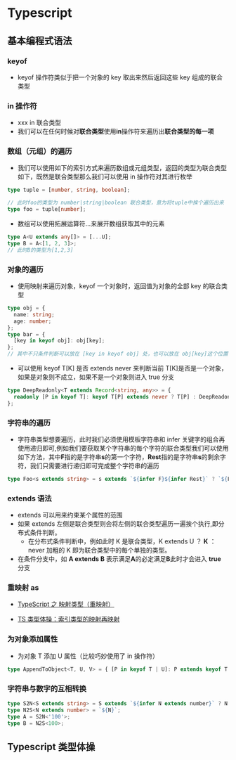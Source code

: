 # Typescript

## 基本编程式语法

### keyof

- keyof 操作符类似于把一个对象的 key 取出来然后返回这些 key 组成的联合类型

### in 操作符

- xxx in 联合类型
- 我们可以在任何时候对**联合类型**使用**in**操作符来遍历出**联合类型的每一项**

### 数组（元组）的遍历

- 我们可以使用如下的索引方式来遍历数组或元组类型，返回的类型为联合类型如下，既然是联合类型那么我们可以使用 in 操作符对其进行枚举

```typescript
type tuple = [number, string, boolean];

// 此时foo的类型为 number|string|boolean 联合类型，意为将tuple中挨个遍历出来
type foo = tuple[number];
```

- 数组可以使用拓展运算符...来展开数组获取其中的元素

```typescript
type A<U extends any[]> = [...U];
type B = A<[1, 2, 3]>;
// 此时B的类型为[1,2,3]
```

### 对象的遍历

- 使用映射来遍历对象，keyof 一个对象时，返回值为对象的全部 key 的联合类型

```typescript
type obj = {
  name: string;
  age: number;
};
type bar = {
  [key in keyof obj]: obj[key];
};
// 其中不只条件判断可以放在 [key in keyof obj] 处，也可以放在 obj[key]这个位置
```

- 可以使用 keyof T[K] 是否 extends never 来判断当前 T[K]是否是一个对象，如果是对象则不成立，如果不是一个对象则进入 true 分支

```typescript
type DeepReadonly<T extends Record<string, any>> = {
  readonly [P in keyof T]: keyof T[P] extends never ? T[P] : DeepReadonly<T[P]>;
};
```

### 字符串的遍历

- 字符串类型想要遍历，此时我们必须使用模板字符串和 infer 关键字的组合再使用递归即可,例如我们要获取某个字符串的每个字符的联合类型我们可以使用如下方法，其中**F**指的是字符串**s**的第一个字符，**Rest**指的是字符串**s**的剩余字符，我们只需要进行递归即可完成整个字符串的遍历

```typescript
type Foo<s extends string> = s extends `${infer F}${infer Rest}` ? `${F}` | Foo<Rest> : never;
```

### extends 语法

- extends 可以用来约束某个属性的范围
- 如果 extends 左侧是联合类型则会将左侧的联合类型遍历一遍挨个执行,即分布式条件判断。
  - 在分布式条件判断中，例如此时 K 是联合类型，K extends U ？ **K** ：never 加粗的 K 即为联合类型中的每个单独的类型。
- 在条件分支中，如 **A extends B** 表示满足**A**的必定满足**B**此时才会进入 **true** 分支

### 重映射 as

- [TypeScript 之 映射类型（重映射）](https://juejin.cn/post/7090190356737703973)

- [TS 类型体操：索引类型的映射再映射](https://www.51cto.com/article/699699.html)

### 为对象添加属性

- 为对象 T 添加 U 属性（比较巧妙使用了 in 操作符）

```typescript
type AppendToObject<T, U, V> = { [P in keyof T | U]: P extends keyof T ？ T[P]: V };
```

### 字符串与数字的互相转换

```typescript
type S2N<S extends string> = S extends `${infer N extends number}` ? N : never;
type N2S<N extends number> = `${N}`;
type A = S2N<'100'>;
type B = N2S<100>;
```

## Typescript 类型体操

